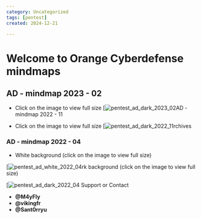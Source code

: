 ```yaml
---
category: Uncategorized
tags: [pentest]
created: 2024-12-21

---
```

# Welcome to Orange Cyberdefense mindmaps

## AD - mindmap 2023 - 02

- Click on the image to view full size
[![pentest_ad_dark_2023_02](pentest_ad_dark_2023_02.svg)AD - mindmap 2022 - 11

- Click on the image to view full size
[![pentest_ad_dark_2022_11](pentest_ad_dark_2022_11.svg)rchives

### AD - mindmap 2022 - 04
- White background (click on the image to view full size)

[![pentest_ad_white_2022_04](pentest_ad_2022_04.svg)rk background (click on the image to view full size)

[![pentest_ad_dark_2022_04](pentest_ad_dark_2022_04.svg) Support or Contact

- **@M4yFly**
- **@vikingfr**
- **@Sant0rryu**

